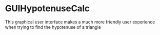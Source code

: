 # GUIHypotenuseCalc
This graphical user interface makes a much more friendly user experience when trying to find the hypotenuse of a triangle

